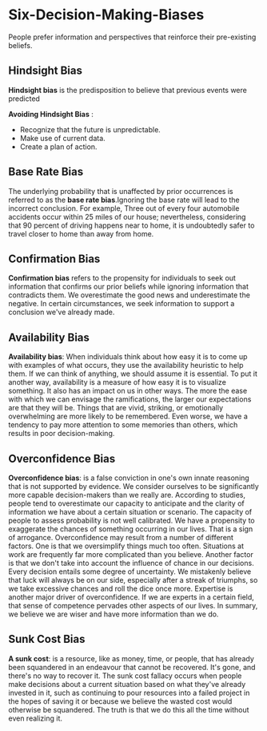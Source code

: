 # Six-Decision-Making-Biases

People prefer information and perspectives that reinforce their pre-existing beliefs.

## Hindsight Bias

**Hindsight bias** is the predisposition to believe that previous events were predicted

**Avoiding Hindsight Bias** :

 - Recognize that the future is unpredictable.
 - Make use of current data.
 - Create a plan of action.

## Base Rate Bias 

The underlying probability that is unaffected by prior occurrences is referred to as the **base rate bias**.Ignoring the base rate will lead to the incorrect conclusion. For example, Three out of every four automobile accidents occur within 25 miles of our house; nevertheless, considering that 90 percent of driving happens near to home, it is undoubtedly safer to travel closer to home than away from home.

## Confirmation Bias

**Confirmation bias** refers to the propensity for individuals to seek out information that confirms our prior beliefs while ignoring information that contradicts them. We overestimate the good news and underestimate the negative. In certain circumstances, we seek information to support a conclusion we've already made.

## Availability Bias 

**Availability bias**: When individuals think about how easy it is to come up with examples of what occurs, they use the availability heuristic to help them. If we can think of anything, we should assume it is essential. To put it another way, availability is a measure of how easy it is to visualize something. It also has an impact on us in other ways. The more the ease with which we can envisage the ramifications, the larger our expectations are that they will be. Things that are vivid, striking, or emotionally overwhelming are more likely to be remembered. Even worse, we have a tendency to pay more attention to some memories than others, which results in poor decision-making.

## Overconfidence Bias

**Overconfidence bias**: is a false conviction in one's own innate reasoning that is not supported by evidence. We consider ourselves to be significantly more capable decision-makers than we really are. According to studies, people tend to overestimate our capacity to anticipate and the clarity of information we have about a certain situation or scenario. The capacity of people to assess probability is not well calibrated. We have a propensity to exaggerate the chances of something occurring in our lives. That is a sign of arrogance. Overconfidence may result from a number of different factors. One is that we oversimplify things much too often. Situations at work are frequently far more complicated than you believe. Another factor is that we don't take into account the influence of chance in our decisions. Every decision entails some degree of uncertainty. We mistakenly believe that luck will always be on our side, especially after a streak of triumphs, so we take excessive chances and roll the dice once more. Expertise is another major driver of overconfidence. If we are experts in a certain field, that sense of competence pervades other aspects of our lives. In summary, we believe we are wiser and have more information than we do.

## Sunk Cost Bias 

**A sunk cost**: is a resource, like as money, time, or people, that has already been squandered in an endeavour that cannot be recovered. It's gone, and there's no way to recover it. The sunk cost fallacy occurs when people make decisions about a current situation based on what they've already invested in it, such as continuing to pour resources into a failed project in the hopes of saving it or because we believe the wasted cost would otherwise be squandered. The truth is that we do this all the time without even realizing it.
